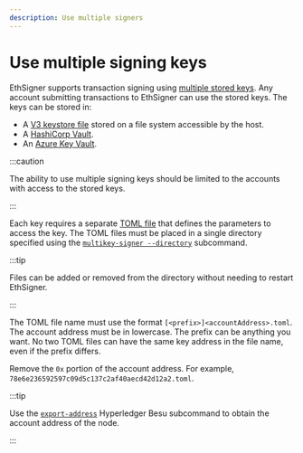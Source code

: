 ```yaml
---
description: Use multiple signers
---
```


# Use multiple signing keys

EthSigner supports transaction signing using [multiple stored keys](../Tutorials/Multifile.md). Any account submitting transactions to EthSigner can use the stored keys. The keys can be stored in:

- A [V3 keystore file](../Tutorials/Multifile.md##create-password-and-key-files) stored on a file system accessible by the host.
- A [HashiCorp Vault](../HowTo/Store-Keys/Use-Hashicorp.md).
- An [Azure Key Vault](../HowTo/Store-Keys/Use-Azure.md).

:::caution

The ability to use multiple signing keys should be limited to the accounts with access to the stored keys.

:::

Each key requires a separate [TOML file](../Reference/Multikey-Parameters.md) that defines the parameters to access the key. The TOML files must be placed in a single directory specified using the [`multikey-signer --directory`](../Reference/CLI/CLI-Syntax.md#multikey-options) subcommand.

:::tip

Files can be added or removed from the directory without needing to restart EthSigner.

:::

The TOML file name must use the format `[<prefix>]<accountAddress>.toml`. The account address must be in lowercase. The prefix can be anything you want. No two TOML files can have the same key address in the file name, even if the prefix differs.

Remove the `0x` portion of the account address. For example, `78e6e236592597c09d5c137c2af40aecd42d12a2.toml`.

:::tip

Use the [`export-address`](https://besu.hyperledger.org/en/latest/Reference/CLI/CLI-Subcommands/#export-address) Hyperledger Besu subcommand to obtain the account address of the node.

:::
